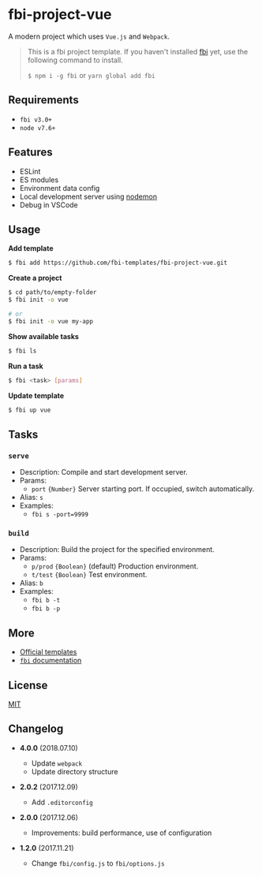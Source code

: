 # fbi-project-vue

A modern project which uses `Vue.js` and `Webpack`.

> This is a fbi project template. If you haven't installed [fbi](https://github.com/AlloyTeam/fbi) yet, use the following command to install.
>
> `$ npm i -g fbi` or `yarn global add fbi`

## Requirements

- `fbi v3.0+`
- `node v7.6+`

## Features

- ESLint
- ES modules
- Environment data config
- Local development server using [nodemon](https://github.com/remy/nodemon)
- Debug in VSCode

## Usage

**Add template**

```bash
$ fbi add https://github.com/fbi-templates/fbi-project-vue.git
```

**Create a project**

```bash
$ cd path/to/empty-folder
$ fbi init -o vue

# or
$ fbi init -o vue my-app
```

**Show available tasks**

```bash
$ fbi ls
```

**Run a task**

```bash
$ fbi <task> [params]
```

**Update template**

```bash
$ fbi up vue
```

## Tasks

### `serve`

- Description: Compile and start development server.
- Params:
  - `port` `{Number}` Server starting port. If occupied, switch automatically.
- Alias: `s`
- Examples:
  - `fbi s -port=9999`

### `build`

- Description: Build the project for the specified environment.
- Params:
  - `p/prod` `{Boolean}` (default) Production environment.
  - `t/test` `{Boolean}` Test environment.
- Alias: `b`
- Examples:
  - `fbi b -t`
  - `fbi b -p`

## More

- [Official templates](https://github.com/fbi-templates)
- [`fbi` documentation](https://neikvon.gitbooks.io/fbi/content/)

## License

[MIT](https://opensource.org/licenses/MIT)

## Changelog

- **4.0.0** (2018.07.10)

  - Update `webpack`
  - Update directory structure

* **2.0.2** (2017.12.09)

  - Add `.editorconfig`

* **2.0.0** (2017.12.06)

  - Improvements: build performance, use of configuration

* **1.2.0** (2017.11.21)
  - Change `fbi/config.js` to `fbi/options.js`
